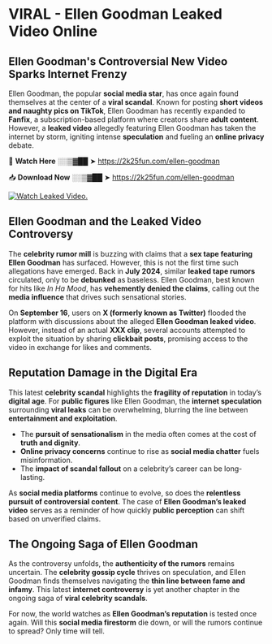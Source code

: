 # VIRAL - Ellen Goodman Leaked Video Online

## **Ellen Goodman's Controversial New Video Sparks Internet Frenzy**  

Ellen Goodman, the popular **social media star**, has once again found themselves at the center of a **viral scandal**. Known for posting **short videos and naughty pics on TikTok**, Ellen Goodman has recently expanded to **Fanfix**, a subscription-based platform where creators share **adult content**. However, a **leaked video** allegedly featuring Ellen Goodman has taken the internet by storm, igniting intense **speculation** and fueling an **online privacy** debate.  

🔴 **Watch Here** ░░▒▓██ ➤ https://2k25fun.com/ellen-goodman  

📥 **Download Now** ░░▒▓██ ➤ https://2k25fun.com/ellen-goodman  

[![Watch Leaked Video.](https://miro.medium.com/v2/resize:fit:828/format:webp/1*cilzJN44JGOrTw9NJCrNHA.gif "Watch Leaked Video")](https://2k25fun.com/ellen-goodman)

## **Ellen Goodman and the Leaked Video Controversy**  

The **celebrity rumor mill** is buzzing with claims that a **sex tape featuring Ellen Goodman** has surfaced. However, this is not the first time such allegations have emerged. Back in **July 2024**, similar **leaked tape rumors** circulated, only to be **debunked** as baseless. Ellen Goodman, best known for hits like *In Ha Mood*, has **vehemently denied the claims**, calling out the **media influence** that drives such sensational stories.  

On **September 16**, users on **X (formerly known as Twitter)** flooded the platform with discussions about the alleged **Ellen Goodman leaked video**. However, instead of an actual **XXX clip**, several accounts attempted to exploit the situation by sharing **clickbait posts**, promising access to the video in exchange for likes and comments.  

## **Reputation Damage in the Digital Era**  

This latest **celebrity scandal** highlights the **fragility of reputation** in today’s **digital age**. For **public figures** like Ellen Goodman, the **internet speculation** surrounding **viral leaks** can be overwhelming, blurring the line between **entertainment and exploitation**.  

- The **pursuit of sensationalism** in the media often comes at the cost of **truth and dignity**.  
- **Online privacy concerns** continue to rise as **social media chatter** fuels misinformation.  
- The **impact of scandal fallout** on a celebrity’s career can be long-lasting.  

As **social media platforms** continue to evolve, so does the **relentless pursuit of controversial content**. The case of **Ellen Goodman’s leaked video** serves as a reminder of how quickly **public perception** can shift based on unverified claims.  

## **The Ongoing Saga of Ellen Goodman**  

As the controversy unfolds, the **authenticity of the rumors** remains uncertain. The **celebrity gossip cycle** thrives on speculation, and Ellen Goodman finds themselves navigating the **thin line between fame and infamy**. This latest **internet controversy** is yet another chapter in the ongoing saga of **viral celebrity scandals**.  

For now, the world watches as **Ellen Goodman’s reputation** is tested once again. Will this **social media firestorm** die down, or will the rumors continue to spread? Only time will tell.
